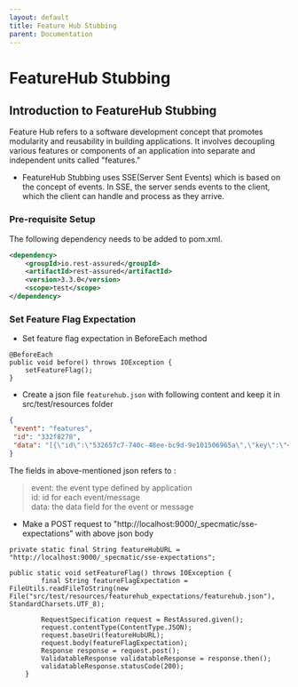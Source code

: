 ```yaml
---
layout: default
title: Feature Hub Stubbing
parent: Documentation
---
```

# FeatureHub Stubbing
## Introduction to FeatureHub Stubbing
Feature Hub refers to a software development concept that promotes modularity and reusability in building applications. It involves decoupling various features or components of an application into separate and independent units called "features."

- FeatureHub Stubbing uses SSE(Server Sent Events) which is based on the concept of events. In SSE, the server sends events to the client, which the client can handle and process as they arrive.


### Pre-requisite Setup
The following dependency needs to be added to pom.xml.

```xml
<dependency>
    <groupId>io.rest-assured</groupId>
    <artifactId>rest-assured</artifactId>
    <version>3.3.0</version>
    <scope>test</scope>
</dependency>
```

### Set Feature Flag Expectation

- Set feature flag expectation in BeforeEach method
```code
@BeforeEach
public void before() throws IOException {
    setFeatureFlag();
}
```

- Create a json file `featurehub.json` with following content and keep it in src/test/resources folder
 ```json
{
  "event": "features",
  "id": "332f8278",
  "data": "[{\"id\":\"532657c7-740c-48ee-bc9d-9e101506965a\",\"key\":\"<Feature_Flag_key_Value>\",\"l\":true,\"version\":1,\"type\":\"BOOLEAN\",\"value\":\"<Boolean>\"}]"
}
```
The fields in above-mentioned json refers to :
> event: the event type defined by application </br>
> id: id for each event/message </br>
> data: the data field for the event or message </br>

- Make a POST request to "http://localhost:9000/_specmatic/sse-expectations" with above json body

```code
private static final String featureHubURL = "http://localhost:9000/_specmatic/sse-expectations";

public static void setFeatureFlag() throws IOException {
        final String featureFlagExpectation = FileUtils.readFileToString(new File("src/test/resources/featurehub_expectations/featurehub.json"), StandardCharsets.UTF_8);

        RequestSpecification request = RestAssured.given();
        request.contentType(ContentType.JSON);
        request.baseUri(featureHubURL);
        request.body(featureFlagExpectation);
        Response response = request.post();
        ValidatableResponse validatableResponse = response.then();
        validatableResponse.statusCode(200);
    }
```